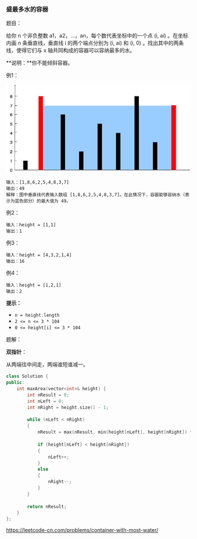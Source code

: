 ### 盛最多水的容器

题目：

给你 n 个非负整数 a1，a2，...，an，每个数代表坐标中的一个点 (i, ai) 。在坐标内画 n 条垂直线，垂直线 i 的两个端点分别为 (i, ai) 和 (i, 0) 。找出其中的两条线，使得它们与 x 轴共同构成的容器可以容纳最多的水。



**说明：**你不能倾斜容器。



例1：

![avatar](075_001.jpg)

```
输入：[1,8,6,2,5,4,8,3,7]
输出：49 
解释：图中垂直线代表输入数组 [1,8,6,2,5,4,8,3,7]。在此情况下，容器能够容纳水（表示为蓝色部分）的最大值为 49。
```



例2：

```
输入：height = [1,1]
输出：1
```



例3：

```
输入：height = [4,3,2,1,4]
输出：16
```



例4：

```
输入：height = [1,2,1]
输出：2
```



**提示：**

- `n = height.length`
- `2 <= n <= 3 * 104`
- `0 <= height[i] <= 3 * 104`



题解：

**双指针**：

从两端往中间走，两端谁短谁减一。

```c++
class Solution {
public:
    int maxArea(vector<int>& height) {
		int nResult = 0;
		int nLeft = 0;
		int nRight = height.size() - 1;
		
		while (nLeft < nRight)
		{
			nResult = max(nResult, min(height[nLeft], height[nRight]) * (nRight - nLeft));

			if (height[nLeft] < height[nRight])
			{
				nLeft++;
			}
			else
			{
				nRight--;
			}
		}

		return nResult;
    }
};
```



https://leetcode-cn.com/problems/container-with-most-water/